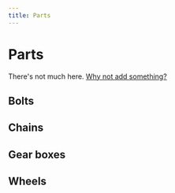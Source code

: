 ```yaml
---
title: Parts
---
```

# Parts

There's not much here. [Why not add something?](https://github.com/SkylineSpartabots/skylinespartabotsgithub.io/edit/master/parts.md)

## Bolts

## Chains

## Gear boxes

## Wheels
